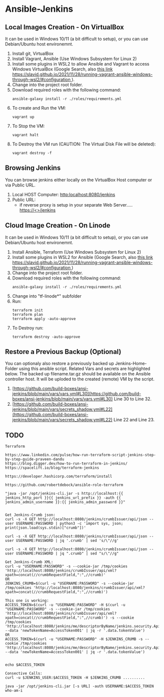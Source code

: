 # Ansible-Jenkins


## Local Images Creation - On VirtualBox
It can be used in Windows 10/11 (a bit difficult to setup), or you can use Debian/Ubuntu host environemnt.
1. Install git, VirtualBox
2. Install Vagrant, Ansible (Use Windows Subsystem for Linux 2)
3. Install some plugins in WSL2 to allow Ansible and Vagrant to access Windows VirtualBox (Google Search, also [this link https://slavid.github.io/2021/11/28/running-vagrant-ansible-windows-through-wsl2/#configuration ](https://slavid.github.io/2021/11/28/running-vagrant-ansible-windows-through-wsl2/#configuration) ).
4. Change into the project root folder.
5. Download required roles with the following command:
    ```
    ansible-galaxy install -r ./roles/requirements.yml
    ```
6. To create and Run the VM:
    ```
    vagrant up
    ```
7. To Stop the VM:
    ```
    vagrant halt
    ```
8. To Destroy the VM run (CAUTION: The Virtual Disk File will be deleted):
    ```
    vagrant destroy -f
    ```

## Browsing Jenkins
You can browse jenkins either locally on the VirtualBox Host computer or via Public URL.
1. Local HOST Computer:
    [http:localhost:8080/jenkins](http:localhost:8080/jenkins)
2. Public URL:  
    - if reverse proxy is setup in your separate Web Server.....  
    [https://<<YOUR-DOMAIN-NAME>>/jenkins](https://<<YOUR-DOMAIN-NAME>>/jenkins)

## Cloud Image Creation - On Linode
It can be used in Windows 10/11 (a bit difficult to setup), or you can use Debian/Ubuntu host environemnt.
1. Install Ansible, Terraform (Use Windows Subsystem for Linux 2)
2. Install some plugins in WSL2 for Ansible (Google Search, also [this link https://slavid.github.io/2021/11/28/running-vagrant-ansible-windows-through-wsl2/#configuration ](https://slavid.github.io/2021/11/28/running-vagrant-ansible-windows-through-wsl2/#configuration) )
3. Change into the project root folder.
4. Download required roles with the following command:
    ```
    ansible-galaxy install -r ./roles/requirements.yml
    ```   
5. Change into "tf-linode*" subfolder
6. Run:
    ```
    terraform init
    terraform plan
    terraform apply -auto-approve
    ```
7. To Destroy run:
    ```
    terraform destroy -auto-approve
    ```
## Restore a Previous Backup (Optional)
You can optionaly also restore a previously backed up Jenkins-Home-Folder using this ansible script. Related Vars and secrets are highlighted below. The backed up filename.tar.gz should be available on the Ansible controller host. It will be uploded to the created (remote) VM by the script.
1. [https://github.com/build-boxes/ansi-jenkins/blob/main/vars/vars.yml#L30](https://github.com/build-boxes/ansi-jenkins/blob/main/vars/vars.yml#L30) Line 30 to Line 32.
2. [https://github.com/build-boxes/ansi-jenkins/blob/main/vars/secrets_shadow.yml#L22](https://github.com/build-boxes/ansi-jenkins/blob/main/vars/secrets_shadow.yml#L22) Line 22 and Line 23.


## TODO  
  
```
Terraform

https://www.linkedin.com/pulse/how-run-terraform-script-jenkins-step-by-step-guide-praveen-dandu
https://blog.digger.dev/how-to-run-terraform-in-jenkins/
https://spacelift.io/blog/terraform-jenkins

https://developer.hashicorp.com/terraform/install

https://github.com/robertdebock/ansible-role-terraform
```

```
"java -jar /opt/jenkins-cli.jar -s http://localhost:{{ jenkins_http_port }}{{ jenkins_url_prefix }} -auth {{ jenkins_admin_username }}:{{ jenkins_admin_password }}"


Get Jenkins-Crumb json:
curl -s -X GET http://localhost:8080/jenkins/crumbIssuer/api/json --user USERNAME:PASSWORD | python3 -c 'import sys, json; print(json.load(sys.stdin)["crumb"])'

curl -s -X GET http://localhost:8080/jenkins/crumbIssuer/api/json --user USERNAME:PASSWORD | jq '.crumb' | sed 's/\"//g'

curl -s -X GET http://localhost:8080/jenkins/crumbIssuer/api/json --user USERNAME:PASSWORD | jq ".crumb" | sed "s/\"//g"

Get Jenkins-Crumb XML:
curl -u "USERNAME:PASSWORD" -s --cookie-jar /tmp/cookies 'http://localhost:8080/jenkins/crumbIssuer/api/xml?xpath=concat(//crumbRequestField,":",//crumb)'
OR
JENKINS_CRUMB=$(curl -u "USERNAME:PASSWORD" -s --cookie-jar /tmp/cookies 'http://localhost:8080/jenkins/crumbIssuer/api/xml?xpath=concat(//crumbRequestField,":",//crumb)')

This one is working:
ACCESS_TOKEN=$(curl -u "USERNAME:PASSWORD" -H $(curl -u "USERNAME:PASSWORD" -s --cookie-jar /tmp/cookies 'http://localhost:8080/jenkins/crumbIssuer/api/xml?xpath=concat(//crumbRequestField,":",//crumb)') -s --cookie /tmp/cookies 'http://localhost:8080/jenkins/me/descriptorByName/jenkins.security.ApiTokenProperty/generateNewToken' --data 'newTokenName=AccessToken001' | jq -r '.data.tokenValue')
OR
ACCESS_TOKEN=$(curl -u "USERNAME:PASSWORD" -H $JENKINS_CRUMB -s --cookie /tmp/cookies 'http://localhost:8080/jenkins/me/descriptorByName/jenkins.security.ApiTokenProperty/generateNewToken' --data 'newTokenName=AccessToken001' | jq -r '.data.tokenValue')


echo $ACCESS_TOKEN

Consective Calls:
curl -u $JENKINS_USER:$ACCESS_TOKEN -H $JENKINS_CRUMB ..........

java -jar /opt/jenkins-cli.jar [-s URL] -auth USERNAME:$ACCESS_TOKEN who-am-i

```